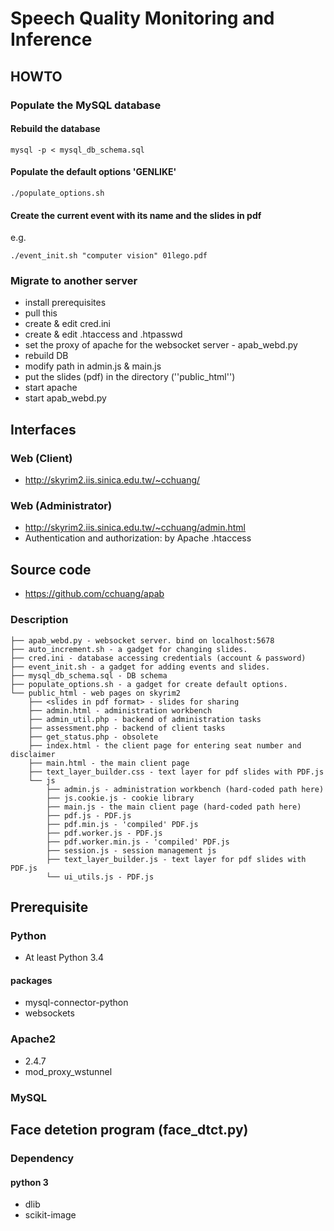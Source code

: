 # Speech Quality Monitoring and Inference

## HOWTO
### Populate the MySQL database
#### Rebuild the database
```
mysql -p < mysql_db_schema.sql
```
#### Populate the default options 'GENLIKE'
```
./populate_options.sh
```
#### Create the current event with its name and the slides in pdf
e.g. 
```
./event_init.sh "computer vision" 01lego.pdf
```
### Migrate to another server
* install prerequisites
* pull this 
* create & edit cred.ini
* create & edit .htaccess and .htpasswd
* set the proxy of apache for the websocket server - apab\_webd.py
* rebuild DB
* modify path in admin.js & main.js
* put the slides (pdf) in the directory (''public\_html'')
* start apache
* start apab\_webd.py

## Interfaces
### Web (Client)
* http://skyrim2.iis.sinica.edu.tw/~cchuang/

### Web (Administrator)
* http://skyrim2.iis.sinica.edu.tw/~cchuang/admin.html
* Authentication and authorization: by Apache .htaccess 

## Source code 
* https://github.com/cchuang/apab

### Description

```
├── apab_webd.py - websocket server. bind on localhost:5678
├── auto_increment.sh - a gadget for changing slides. 
├── cred.ini - database accessing credentials (account & password)
├── event_init.sh - a gadget for adding events and slides. 
├── mysql_db_schema.sql - DB schema
├── populate_options.sh - a gadget for create default options. 
└── public_html - web pages on skyrim2
    ├── <slides in pdf format> - slides for sharing
    ├── admin.html - administration workbench
    ├── admin_util.php - backend of administration tasks
    ├── assessment.php - backend of client tasks
    ├── get_status.php - obsolete
    ├── index.html - the client page for entering seat number and disclaimer
    ├── main.html - the main client page
    ├── text_layer_builder.css - text layer for pdf slides with PDF.js
    └── js
        ├── admin.js - administration workbench (hard-coded path here)
        ├── js.cookie.js - cookie library
        ├── main.js - the main client page (hard-coded path here)
        ├── pdf.js - PDF.js
        ├── pdf.min.js - 'compiled' PDF.js
        ├── pdf.worker.js - PDF.js
        ├── pdf.worker.min.js - 'compiled' PDF.js
        ├── session.js - session management js
        ├── text_layer_builder.js - text layer for pdf slides with PDF.js
        └── ui_utils.js - PDF.js
```

## Prerequisite

### Python 
* At least Python 3.4 
#### packages
* mysql-connector-python
* websockets

### Apache2
* 2.4.7
* mod\_proxy\_wstunnel 

### MySQL

## Face detetion program (face\_dtct.py)
### Dependency
#### python 3
* dlib
* scikit-image

